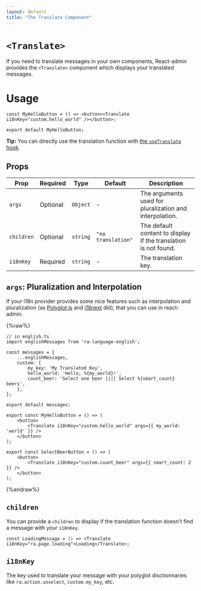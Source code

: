 ```yaml
---
layout: default
title: "The Translate Component"
---
```


# `<Translate>`

If you need to translate messages in your own components, React-admin provides the `<Translate>` component which displays your translated messages.

# Usage

```tsx
const MyHelloButton = () => <button><Translate i18nKey="custom.hello_world" /></button>;

export default MyHelloButton;
```

**Tip:** You can directly use the translation function with [the `useTranslate` hook](./useTranslate.md).

## Props

| Prop       | Required | Type     | Default            | Description                                                     |
| ---------- | -------- | -------- | ------------------ | --------------------------------------------------------------- |
| `args`     | Optional | `Object` | -                  | The arguments used for pluralization and interpolation.         |
| `children` | Optional | `string` | `"no translation"` | The default content to display if the translation is not found. |
| `i18nKey`  | Required | `string` | -                  | The translation key.                                            |

## `args`: Pluralization and Interpolation

If your i18n provider provides some nice features such as interpolation and pluralization (as [Polyglot.js](./Translation.md#ra-i18n-polyglot) and [i18next](./Translation.md#ra-i18n-i18next) did), that you can use in react-admin.

{%raw%}

```tsx
// in english.ts
import englishMessages from 'ra-language-english';

const messages = {
    ...englishMessages,
    custom: {
        my_key: 'My Translated Key',
        hello_world: 'Hello, %{my_world}!',
        count_beer: 'Select one beer |||| Select %{smart_count} beers',
    },
};

export default messages;
```

```tsx
export const MyHelloButton = () => (
    <button>
        <Translate i18nKey="custom.hello_world" args={{ my_world: 'world' }} />
    </button>
);

export const SelectBeerButton = () => (
    <button>
        <Translate i18nKey="custom.count_beer" args={{ smart_count: 2 }} />
    </button>
);
```

{%endraw%}

## `children`

You can provide a `children` to display if the translation function doesn't find a message with your `i18nKey`.

```tsx
const LoadingMessage = () => <Translate i18nKey="ra.page.loading">Loading</Translate>;
```

## `i18nKey`

The key used to translate your message with your polyglot disctionnaries like `ra.action.unselect`, `custom.my_key`, etc.
